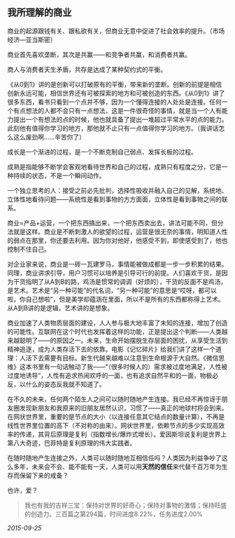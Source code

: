 ## 我所理解的商业

商业的起源跟钱有关、跟私欲有关，但商业无意中促进了社会效率的提升。（市场经济—亚当斯密）

商业首先喜欢垄断，其次是共赢——和竞争者共赢，和消费者共赢。

商人与消费者天生矛盾，共存是达成了某种契约式的平衡。

《从0到1》讲的是创新可以打破原有的平衡，带来新的垄断。创新的前提是相信创新永远可能，相信世界还有可被探索的地方和可被创造的东西。《从0到1》讲了很多东西，看书只看到一个点并不够，因为一个懂得连接的人处处是连接。任何一个有点想法的人都不会只有一点想法，这是一件很奇怪的事情，就是当一个人有能力提出一个有想法的点的时候，他也就具备了提出一堆超过平常水平的点的能力。此刻他有值得你学习的地方，那他就不止只有一点值得你学习的地方。（我讲话怎么这么废劲啊……辛苦你了）

成长是一个渐进的过程，是一个不断克制自己弱点、发挥长板的过程。

成熟是指能够不断学会客观地看待世界和自己的过程，成熟只有程度之分，它是一种持续的状态，不是一个瞬间动作。

一个独立思考的人：接受之前必先批判，选择性吸收并融入自己的见解，系统地、立体性地看待问题——系统性是看到事物的方方面面，立体性是看到事物之间的联系。

商业=产品+运营，一个把东西搞出来，一个把东西卖出去，讲法可能不同，但分法就是这样。商业是不断刺激人的欲望的过程，运营是很无奈的事情，明知道人性的弱点在那里，你还要去利用。因为你对他好，他感受不到，即使感受到了，他也控制不住自己。

对企业家来说，商业是一砖一瓦建罗马，事情能被做成都是一步一步积累的结果。同理，商业讲求引导，用户习惯可以培养是引导可行的前提。人们喜欢干货，是因为干货指明了从A到B的路，鸡汤是惯常的调调（好烦的），干货的反面不是鸡汤，是艺术。艺术是“另一种可能”的代名词，“另一种可能”的意思是“哎呀，都可以啦，你自己想啦”，但是美学却蕴涵在里面，所以不是所有的东西都称得上艺术。从A到B讲的是逻辑，艺术讲的是想象。

商业加速了人类物质层面的建设，人人参与极大地丰富了未知的连接，增加了创造的可能性。互联网在这个时代也发挥着这样的功能，正是提出这个判断——人类越来越聪明了——的原因之一。未来，生命开始摆脱生存层面的困扰，从享受生活到精神追逐，成为人类存活下去的依靠。电影《记忆碎片》给我们讲了这样一个道理：人活下去需要有目标。新生代越来越难以注意到生命根源于大自然。《微信思维》这本书里有一句话触动了我——“（很多时候人的）需求被过度地满足，人性被过度地诱导”，人性有追求热闹欢呼的一面，也有追求自然平和的一面，物极必反，以什么的姿态反我就不知道了。

在不久的未来，任何两个陌生人之间可以随时随地产生连接。我已经不再惊讶于朋友圈发现新朋友和我原来的旧朋友居然认识，习惯了——真正的地球村将会到来。在网状世界里，重要的是节点的大小（以连接任意其它结点的数量计算），不再是线性世界里位置的高下（不对称的由来）。网状世界里，依赖节点的多少实现高效率的传递，其背后原理是复利（指数增长/爆炸式增长）。爱因斯坦说复利是世界上第八大奇迹，巴菲特是复利原理的伟大实践者。

在随时随地产生连接之外，人类可以随时随地互相信任吗？人类因为利益争吵了这么多年，未来会不会、能不能有一天，人类可以用**天然的信任**来代替千百万年为生存而保留下来的戒备？

也许，爱？

> 我也有我的吉祥三宝：保持对世界的好奇心；保持对事物的激情；保持旺盛的创造力。三百篇之第294篇，时间进度8.22%，任务进度2.00%

*2015-09-25*